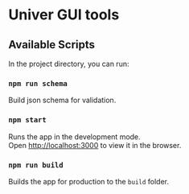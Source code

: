 # Univer GUI tools

## Available Scripts

In the project directory, you can run:

### `npm run schema`

Build json schema for validation.

### `npm start`

Runs the app in the development mode.\
Open [http://localhost:3000](http://localhost:3000) to view it in the browser.

### `npm run build`

Builds the app for production to the `build` folder.